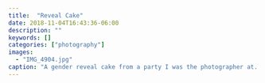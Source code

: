 ```yaml
---
title:  "Reveal Cake"
date: 2018-11-04T16:43:36-06:00
description: ""
keywords: []
categories: ["photography"]
images: 
  - "IMG_4904.jpg"
caption: "A gender reveal cake from a party I was the photographer at. It's a girl!"
---
```

